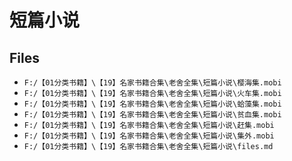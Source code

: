 # 短篇小说

## Files

- `F:/【01分类书籍】\【19】名家书籍合集\老舍全集\短篇小说\樱海集.mobi`
- `F:/【01分类书籍】\【19】名家书籍合集\老舍全集\短篇小说\火车集.mobi`
- `F:/【01分类书籍】\【19】名家书籍合集\老舍全集\短篇小说\蛤藻集.mobi`
- `F:/【01分类书籍】\【19】名家书籍合集\老舍全集\短篇小说\贫血集.mobi`
- `F:/【01分类书籍】\【19】名家书籍合集\老舍全集\短篇小说\赶集.mobi`
- `F:/【01分类书籍】\【19】名家书籍合集\老舍全集\短篇小说\集外.mobi`
- `F:/【01分类书籍】\【19】名家书籍合集\老舍全集\短篇小说\files.md`

